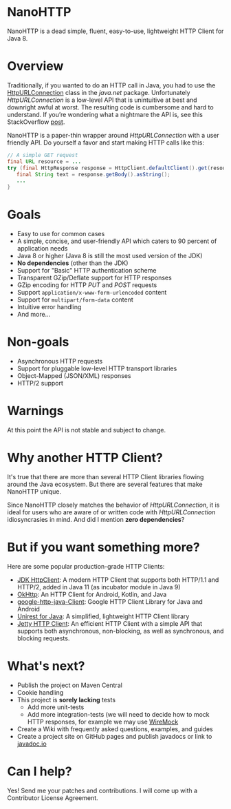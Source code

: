 NanoHTTP
========

NanoHTTP is a dead simple, fluent, easy-to-use, lightweight HTTP Client for Java 8.

Overview
========

Traditionally, if you wanted to do an HTTP call in Java, you had to use the [HttpURLConnection](https://docs.oracle.com/javase/8/docs/api/java/net/HttpURLConnection.html) class in the *java.net* package. Unfortunately *HttpURLConnection* is a low-level API that is unintuitive at best and downright awful at worst. The resulting code is cumbersome and hard to understand. If you’re wondering what a nightmare the API is, see this StackOverflow [post](https://stackoverflow.com/questions/2793150/how-to-use-java-net-urlconnection-to-fire-and-handle-http-requests/2793153#2793153).

NanoHTTP is a paper-thin wrapper around *HttpURLConnection* with a user friendly API. Do yourself a favor and start making HTTP calls like this:

```java
// A simple GET request
final URL resource = ...
try (final HttpResponse response = HttpClient.defaultClient().get(resource).send()){
   final String text = response.getBody().asString();
   ...
}
```

Goals
=====

- Easy to use for common cases
- A simple, concise, and user-friendly API which caters to 90 percent of application needs
- Java 8 or higher (Java 8 is still the most used version of the JDK)
- **No dependencies** (other than the JDK)
- Support for "Basic" HTTP authentication scheme
- Transparent GZip/Deflate support for HTTP responses
- GZip encoding for HTTP *PUT* and *POST* requests
- Support `application/x-www-form-urlencoded` content
- Support for `multipart/form-data` content
- Intuitive error handling
- And more...

Non-goals
=========
- Asynchronous HTTP requests
- Support for pluggable low-level HTTP transport libraries
- Object-Mapped (JSON/XML) responses
- HTTP/2 support

Warnings
========
At this point the API is not stable and subject to change.

Why another HTTP Client?
========================
It's true that there are more than several HTTP Client libraries flowing around the Java ecosystem. But there are several features that make NanoHTTP unique.

Since NanoHTTP closely matches the behavior of *HttpURLConnection*, it is ideal for users who are aware of or written code with *HttpURLConnection* idiosyncrasies in mind. And did I mention **zero dependencies**?

But if you want something more?
===============================
Here are some popular production-grade HTTP Clients:
- [JDK HttpClient](https://docs.oracle.com/en/java/javase/11/docs/api/java.net.http/java/net/http/HttpClient.html): A modern HTTP Client that supports both HTTP/1.1 and HTTP/2, added in Java 11 (as incubator module in Java 9) 
- [OkHttp](https://square.github.io/okhttp/): An HTTP Client for Android, Kotlin, and Java
- [google-http-java-Client](https://googleapis.github.io/google-http-java-client/): Google HTTP Client Library for Java and Android
- [Unirest for Java](http://kong.github.io/unirest-java/): A simplified, lightweight HTTP Client library
- [Jetty HTTP Client](https://www.eclipse.org/jetty/documentation/current/http-client-api.html): An efficient HTTP Client with a simple API that supports both asynchronous,  non-blocking, as well as synchronous, and blocking requests.

What's next?
============
- Publish the project on Maven Central
- Cookie handling
- This project is **sorely lacking** tests
    - Add more unit-tests
    - Add more integration-tests (we will need to decide how to mock HTTP responses, for example we may use [WireMock](https://github.com/tomakehurst/wiremock)
- Create a Wiki with frequently asked questions, examples, and guides
- Create a project site on GitHub pages and publish javadocs or link to [javadoc.io](https://www.javadoc.io/)

Can I help?
===========
Yes! Send me your patches and contributions. I will come up with a Contributor License Agreement. 
